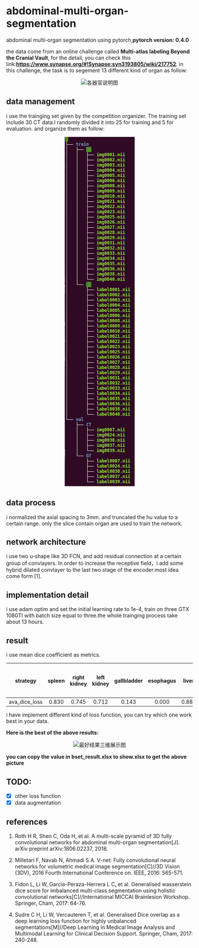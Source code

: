 # abdominal-multi-organ-segmentation
abdominal multi-organ segmentation using pytorch,**pytorch version: 0.4.0**

the data come from an online challenge called **Multi-atlas labeling Beyond the Cranial Vault**, for the detail, you can check this link:**https://www.synapse.org/#!Synapse:syn3193805/wiki/217752**. in this challenge, the task is to segement 13 different kind of organ as follow:

<div align=center><img src="https://github.com/assassint2017/abdominal-multi-organ-segmentation/blob/master/img/abdomen_overview_small.png" alt="各器官说明图"/></div>

## data management
i use the trainging set given by the competition organizer. The training set include 30 CT data.I randomly divided it into 25 for training and 5 for evaluation. and organize them as follow:

<div align=center><img src="./img/data_management.png"alt="数据管理示意图"/></div>

## data process
i normalized the axial spacing to 3mm. and truncated the hu value to a certain range. only the slice contain organ are used to train the network.

## network architecture
i use two u-shape like 3D FCN, and add residual connection at a certain group of convlayers. In order to increase the receptive field，i add some hybrid dilated convlayer to the last two stage of the encoder.most idea come form [1].

## implementation detail
i use adam optim and set the initial learning rate to 1e-4, train on three GTX 1080TI with batch size equal to three.the whole trainging process take about 13 hours.

## result
i use mean dice coefficient as metrics.

|strategy|spleen|right kidney|left kidney|gallbladder|esophagus|liver|stomach|aorta|inferior vena cava|portal vein and splenic vein|pancreas|right adrenal gland|left adrenal gland|
|:---:|:---:|:---:|:---:|:---:|:---:|:---:|:---:|:---:|:---:|:---:|:---:|:---:|:---:|
|ava_dice_loss|0.830|0.745|0.712|0.143|0.000|0.880|0.654|0.686|0.605|0.500|0.429|0.089|0.111|

i have implement different kind of loss function, you can try which one work best in your data.

**Here is the best of the above results:**
<div align=center><img src="https://github.com/assassint2017/abdominal-multi-organ-segmentation/blob/master/img/bset.png"alt="最好结果三维展示图"/></div>

**you can copy the value in bset_result.xlsx to show.xlsx to get the above picture**

## TODO:
- [X] other loss function
- [X] data augmentation

## references
1. Roth H R, Shen C, Oda H, et al. A multi-scale pyramid of 3D fully convolutional networks for abdominal multi-organ segmentation[J]. arXiv preprint arXiv:1806.02237, 2018.

2. Milletari F, Navab N, Ahmadi S A. V-net: Fully convolutional neural networks for volumetric medical image segmentation[C]//3D Vision (3DV), 2016 Fourth International Conference on. IEEE, 2016: 565-571.

3. Fidon L, Li W, Garcia-Peraza-Herrera L C, et al. Generalised wasserstein dice score for imbalanced multi-class segmentation using holistic convolutional networks[C]//International MICCAI Brainlesion Workshop. Springer, Cham, 2017: 64-76.

4. Sudre C H, Li W, Vercauteren T, et al. Generalised Dice overlap as a deep learning loss function for highly unbalanced segmentations[M]//Deep Learning in Medical Image Analysis and Multimodal Learning for Clinical Decision Support. Springer, Cham, 2017: 240-248.
